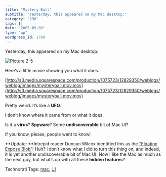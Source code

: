 ```yaml
---
title: "Mystery Ball"
subtitle: "Yesterday, this appeared on my Mac desktop:"
category: "298"
tags: []
date: "2005-09-09"
type: "wp"
wordpress_id: 1700
---
```

Yesterday, this appeared on my Mac desktop:

![Picture 2-5](https://i0.wp.com/s3.media.squarespace.com/production/1075723/12829350/weblogs/weblog/images/Picture%25202-5.png?resize=386%2C281)

Here’s a little movie showing you what it does.

[http://s3.media.squarespace.com/production/1075723/12829350/weblogs/weblog/images/mysteryball.mov.mov](http://s3.media.squarespace.com/production/1075723/12829350/weblogs/weblog/images/mysteryball.mov.mov)

Pretty weird. It’s like a **UFO**.

I don’t know where it came from or what it does.

Is it a **virus**? **Spyware**? Some **undiscoverable** bit of Mac UI?

If you know, please, people want to know!

**Update: **Intrepid reader Duncan Wilcox identified this as the [“Floating Expose Blob”](http://www.macosxhints.com/article.php?story=20031010141631859)! Huh? I don’t know what I did to turn this thing on, and indeed, it is yet another undiscoverable bit of Mac UI. Now I like the Mac as much as the next guy, but what’s up with all these **hidden features**?

Technorati Tags: [mac](http://www.technorati.com/tag/mac), [UI](http://www.technorati.com/tag/UI)